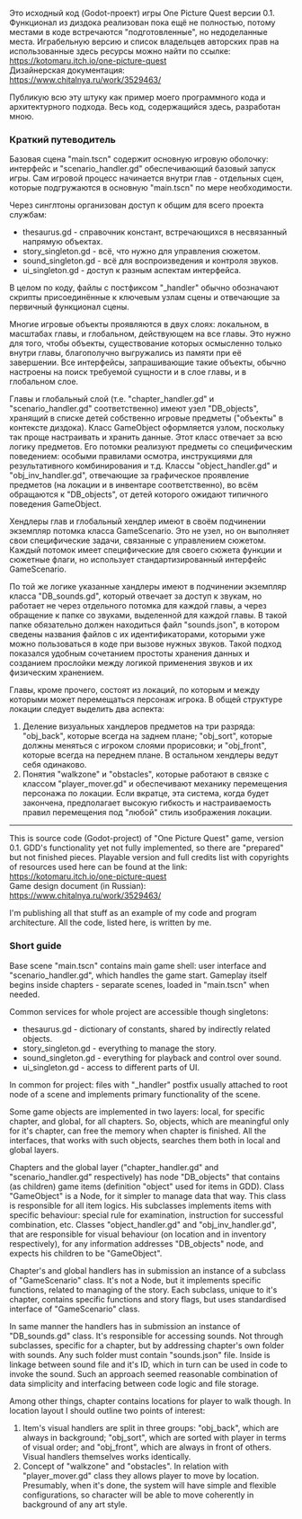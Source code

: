 Это исходный код (Godot-проект) игры One Picture Quest версии 0.1. Функционал из диздока реализован пока ещё не полностью, потому местами в коде встречаются "подготовленные", но недоделанные места. Играбельную версию и список владельцев авторских прав на использованные здесь ресурсы можно найти по ссылке:<br>
https://kotomaru.itch.io/one-picture-quest<br>
Дизайнерская документация:<br>
https://www.chitalnya.ru/work/3529463/

Публикую всю эту штуку как пример моего программного кода и архитектурного подхода. Весь код, содержащийся здесь, разработан мною.

<h3>Краткий путеводитель</h3>
Базовая сцена "main.tscn" содержит основную игровую оболочку: интерфейс и "scenario_handler.gd" обеспечивающий базовый запуск игры. Сам игровой процесс начинается внутри глав - отдельных сцен, которые подгружаются в основную "main.tscn" по мере необходимости.

Через синглтоны организован доступ к общим для всего проекта службам:

* thesaurus.gd - справочник констант, встречающихся в несвязанный напрямую объектах.
* story_singleton.gd - всё, что нужно для управления сюжетом.
* sound_singleton.gd - всё для воспроизведения и контроля звуков.
* ui_singleton.gd - доступ к разным аспектам интерфейса.

В целом по коду, файлы с постфиксом "_handler" обычно обозначают скрипты присоединённые к ключевым узлам сцены и отвечающие за первичный функционал сцены.

Многие игровые объекты проявляются в двух слоях: локальном, в масштабах главы, и глобальном, действующем на все главы. Это нужно для того, чтобы объекты, существование которых осмысленно только внутри главы, благополучно выгружались из памяти при её завершении. Все интерфейсы, запрашивающие такие объекты, обычно настроены на поиск требуемой сущности и в слое главы, и в глобальном слое.

Главы и глобальный слой (т.е. "chapter_handler.gd" и "scenario_handler.gd" соответственно) имеют узел "DB_objects", хранящий в списке детей собственно игровые предметы ("объекты" в контексте диздока). Класс GameObject оформляется узлом, поскольку так проще настраивать и хранить данные. Этот класс отвечает за всю логику предметов. Его потомки реализуют предметы со специфическим поведением: особыми правилами осмотра, инструкциями для результативного комбинирования и т.д. Классы "object_handler.gd" и "obj_inv_handler.gd", отвечающие за графическое проявление предметов (на локации и в инвентаре соответственно), во всём обращаются к "DB_objects", от детей которого ожидают типичного поведения GameObject.

Хендлеры глав и глобальный хендлер имеют в своём подчинении экземпляр потомка класса GameScenario. Это не узел, но он выполняет свои специфические задачи, связанные с управлением сюжетом. Каждый потомок имеет специфические для своего сюжета функции и сюжетные флаги, но использует стандартизированный интерфейс GameScenario.

По той же логике указанные хандлеры имеют в подчинении экземпляр класса "DB_sounds.gd", который отвечает за доступ к звукам, но работает не через отдельного потомка для каждой главы, а через обращение к папке со звуками, выделенной для каждой главы. В такой папке обязательно должен находиться файл "sounds.json", в котором сведены названия файлов с их идентификаторами, которыми уже можно пользоваться в коде при вызове нужных звуков. Такой подход показался удобным сочетанием простоты хранения данных и созданием прослойки между логикой применения звуков и их физическим хранением.

Главы, кроме прочего, состоят из локаций, по которым и между которыми может перемещаться персонаж игрока. В общей структуре локации следует выделить два аспекта:

1. Деление визуальных хандлеров предметов на три разряда: "obj_back", которые всегда на заднем плане; "obj_sort", которые должны меняться с игроком слоями прорисовки; и "obj_front", которые всегда на переднем плане. В остальном хендлеры ведут себя одинаково.
2. Понятия "walkzone" и "obstacles", которые работают в связке с классом "player_mover.gd" и обеспечивают механику перемещения персонажа по локации. Если вкратце, эта система, когда будет закончена, предполагает высокую гибкость и настраиваемость правил перемещения под "любой" стиль изображения локации.

---

This is source code (Godot-project) of "One Picture Quest" game, version 0.1. GDD's functionality yet not fully implemented, so there are "prepared" but not finished pieces. Playable version and full credits list with copyrights of resources used here can be found at the link:<br>
https://kotomaru.itch.io/one-picture-quest<br>
Game design document (in Russian):<br>
https://www.chitalnya.ru/work/3529463/

I'm publishing all that stuff as an example of my code and program architecture. All the code, listed here, is written by me.

<h3>Short guide</h3>
Base scene "main.tscn" contains main game shell: user interface and "scenario_handler.gd", which handles the game start. Gameplay itself begins inside chapters - separate scenes, loaded in "main.tscn" when needed.

Common services for whole project are accessible though singletons:

* thesaurus.gd - dictionary of constants, shared by indirectly related objects.
* story_singleton.gd - everything to manage the story.
* sound_singleton.gd - everything for playback and control over sound.
* ui_singleton.gd - access to different parts of UI.

In common for project: files with "_handler" postfix usually attached to root node of a scene and implements primary functionality of the scene.

Some game objects are implemented in two layers: local, for specific chapter, and global, for all chapters. So, objects, which are meaningful only for it's chapter, can free the memory when chapter is finished. All the interfaces, that works with such objects, searches them both in local and global layers.

Chapters and the global layer ("chapter_handler.gd" and "scenario_handler.gd" respectively) has node "DB_objects" that contains (as children) game items (definition "object" used for items in GDD). Class "GameObject" is a Node, for it simpler to manage data that way. This class is responsible for all item logics. His subclasses implements items with specific behaviour: special rule for examination, instruction for successful combination, etc. Classes "object_handler.gd" and "obj_inv_handler.gd", that are responsible for visual behaviour (on location and in inventory respectively), for any information addresses "DB_objects" node, and expects his children to be "GameObject".

Chapter's and global handlers has in submission an instance of a subclass of "GameScenario" class. It's not a Node, but it implements specific functions, related to managing of the story. Each subclass, unique to it's chapter, contains specific functions and story flags, but uses standardised interface of "GameScenario" class.

In same manner the handlers has in submission an instance of "DB_sounds.gd" class. It's responsible for accessing sounds. Not through subclasses, specific for a chapter, but by addressing chapter's own folder with sounds. Any such folder must contain "sounds.json" file. Inside is linkage between sound file and it's ID, which in turn can be used in code to invoke the sound. Such an approach seemed reasonable combination of data simplicity and interfacing between code logic and file storage.

Among other things, chapter contains locations for player to walk though. In location layout I should outline two points of interest:

1. Item's visual handlers are split in three groups: "obj_back", which are always in background; "obj_sort", which are sorted with player in terms of visual order; and "obj_front", which are always in front of others. Visual handlers themselves works identically.
2. Concept of "walkzone" and "obstacles". In relation with "player_mover.gd" class they allows player to move by location. Presumably, when it's done, the system will have simple and flexible configurations, so character will be able to move coherently in background of any art style.